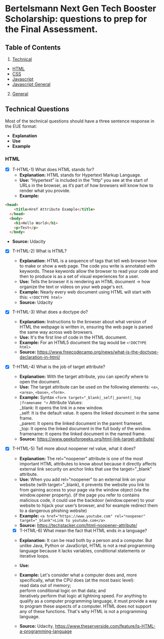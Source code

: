 
# Bertelsmann Next Gen Tech Booster Scholarship: questions to prep for the Final Assessment.

## Table of Contents

1.  [Technical](#technical-questions)
   - [HTML](#html)
   - [CSS](#css)
   - [Javascript](#javascript)
   - [Javascript General](#javascript-general)

2. [General](#general-questions)

## Technical Questions

Most of the technical questions should have a three sentence response in the EUE format:

- **Explanation**
- **Use**
- **Example**

### HTML

- [x] T-HTML-1) What does HTML stands for?
  - **Explanation:** HTML stands for Hypertext Markup Language.
  - **Use:** “Hypertext” is included in the “http” you see at the start of URLs in the browser, as it’s part of how browsers will know how to render what you provide.
  - **Example:** 
```html
<head>
    <title>Href Attribute Example</title>
  </head>
  <body>
    <h1>Hello World</h1>
    <p>Test</p>
  </body>
```
  - **Source:** Udacity

- [x] T-HTML-2) What is HTML?
  - **Explanation:** HTML is a sequence of tags that tell web browser how to make or show a web page. The code you write is annotated with keywords. These keywords allow the browser to read your code and then to produce is as a set of visual experiences for a user.
  - **Use:** Tells the browser it is rendering an HTML document -> how organize the text or videos on your web page's ect.
  - **Example:** Nearly every web document using HTML will start with this: `<!DOCTYPE html>`
  - **Source:** Udacity

- [x] T-HTML-3) What does a doctype do?
  - **Explanation:** Instructions to the browser about what version of HTML the webpage is written in, ensuring the web page is parsed the same way across web browsers.
  - **Use:** It's the first line of code in the HTML document.
  - **Example:** For an HTML5 document the tag would be `<!DOCTYPE html>`
  - **Source:** https://www.freecodecamp.org/news/what-is-the-doctype-declaration-in-html/

- [x] T-HTML-4) What is the job of target attribute?
  - **Explanation:** With the target attribute, you can specify where to open the document.
  - **Use:** The target attribute can be used on the following elements: `<a>`, `<area>`, `<base>`, `<form>`.
  - **Example:** Syntax `<form target="_blank|_self|_parent|_top |framename ">`
Attribute Values:
    </br>_blank: It opens the link in a new window.
    </br>_self: It is the default value. It opens the linked document in the same frame.
    </br>_parent: It opens the linked document in the parent frameset.
    </br>_top: It opens the linked document in the full body of the window.
    framename: It opens the linked document in the named frame.
  - **Source:** https://www.geeksforgeeks.org/html-link-target-attribute/

- [x] T-HTML-5) Tell more about noopener rel value, what it does?
  - **Explanation:** The rel="noopener" attribute is one of the most important HTML attributes to know about because it directly affects external link security on anchor links that use the target="_blank" attribute.
  - **Use:** When you add rel="noopener" to an external link on your website (with target="_blank), it prevents the website you link to from gaining access to your page via the window object (via the window.opener property). (if the page you refer to contains malicious code, it could use the backdoor (window.opener) to your website to hijack your user’s browser, and for example redirect them to a dangerous phishing website)
  - **Example:** `<a href="https://www.youtube.com" rel="noopener" target="_blank">Link to youtube.com</a>`
  - **Source:** https://techstacker.com/html-noopener-attribute/

  - [x] T-HTML-6) What mean the fact that HTML ends in a language?
  - **Explanation:** It can be read both by a person and a computer. But unlike Java, Python or JavaScript, HTML is not a real programming language because it lacks variables, conditional statements or iterative loops. 
  - **Use:** 
  - **Example:** Let's consider what a computer does and, more specifically, what the CPU does (at the most basic level):
</br>read data out of memory;
</br>perform conditional logic on that data; and
</br>iteratively perform that logic at lightning speed.
For anything to qualify as a computer programming language, it must provide a way to program these aspects of a computer.
HTML does not support any of these functions. That's why HTML is not a programming language.

  - **Source:** Udacity, https://www.theserverside.com/feature/Is-HTML-a-programming-language


